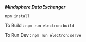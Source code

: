 ***Mindsphere Data Exchanger***

`npm install`

To Build : `npm run electron:build`

To Run Dev : `npm run electron:serve`